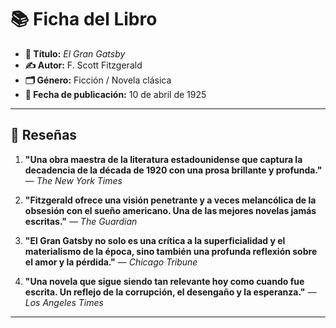 # 📚 **Ficha del Libro**

- **📖 Título:** *El Gran Gatsby*  
- **✍️ Autor:** F. Scott Fitzgerald  
- **🗂️ Género:** Ficción / Novela clásica  
- **📅 Fecha de publicación:** 10 de abril de 1925  

---

## 📝 **Reseñas**

1. **"Una obra maestra de la literatura estadounidense que captura la decadencia de la década de 1920 con una prosa brillante y profunda."** — *The New York Times*

2. **"Fitzgerald ofrece una visión penetrante y a veces melancólica de la obsesión con el sueño americano. Una de las mejores novelas jamás escritas."** — *The Guardian*

3. **"El Gran Gatsby no solo es una crítica a la superficialidad y el materialismo de la época, sino también una profunda reflexión sobre el amor y la pérdida."** — *Chicago Tribune*

4. **"Una novela que sigue siendo tan relevante hoy como cuando fue escrita. Un reflejo de la corrupción, el desengaño y la esperanza."** — *Los Angeles Times*

---


